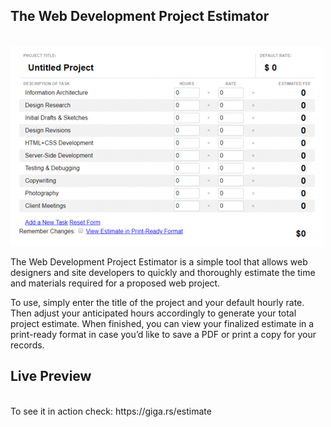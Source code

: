 <h2>The Web Development Project Estimator</h2><br>
<img src="https://raw.githubusercontent.com/GIGA-rs/estimate/master/gif.gif"></img><br>

The Web Development Project Estimator is a simple tool that allows web designers and site developers to quickly and thoroughly estimate the time and materials required for a proposed web project.<br>

To use, simply enter the title of the project and your default hourly rate. Then adjust your anticipated hours accordingly to generate your total project estimate. When finished, you can view your finalized estimate in a print-ready format in case you’d like to save a PDF or print a copy for your records.<br>
<h2>Live Preview</h2><br>
To see it in action check: https://giga.rs/estimate
